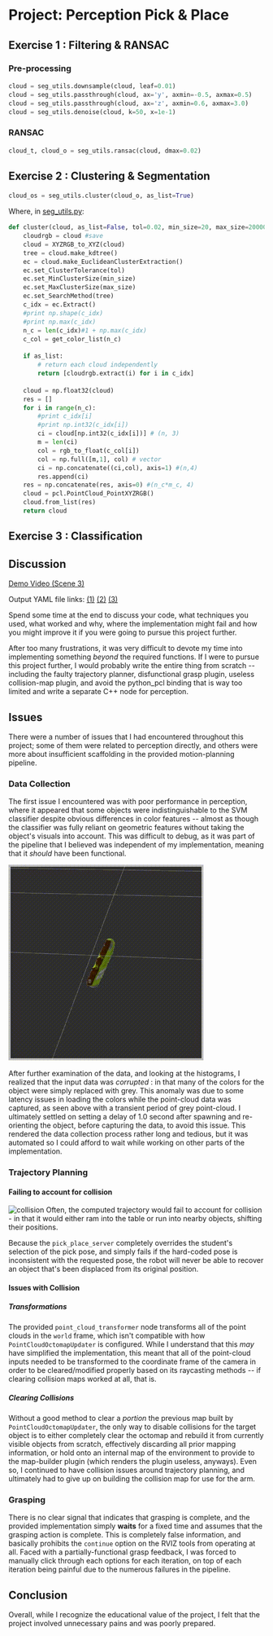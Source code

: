 # Project: Perception Pick & Place
    
## Exercise 1 : Filtering & RANSAC

### Pre-processing

```python
cloud = seg_utils.downsample(cloud, leaf=0.01)
cloud = seg_utils.passthrough(cloud, ax='y', axmin=-0.5, axmax=0.5)
cloud = seg_utils.passthrough(cloud, ax='z', axmin=0.6, axmax=3.0)
cloud = seg_utils.denoise(cloud, k=50, x=1e-1)
```

### RANSAC

```python
cloud_t, cloud_o = seg_utils.ransac(cloud, dmax=0.02)
```

## Exercise 2 : Clustering & Segmentation

```python
cloud_os = seg_utils.cluster(cloud_o, as_list=True)
```

Where, in [seg\_utils.py](pr2_robot/src/pr2_robot/seg_utils.py):

```python
def cluster(cloud, as_list=False, tol=0.02, min_size=20, max_size=200000):
    cloudrgb = cloud #save
    cloud = XYZRGB_to_XYZ(cloud)
    tree = cloud.make_kdtree()
    ec = cloud.make_EuclideanClusterExtraction()
    ec.set_ClusterTolerance(tol)
    ec.set_MinClusterSize(min_size)
    ec.set_MaxClusterSize(max_size)
    ec.set_SearchMethod(tree)
    c_idx = ec.Extract()
    #print np.shape(c_idx)
    #print np.max(c_idx)
    n_c = len(c_idx)#1 + np.max(c_idx)
    c_col = get_color_list(n_c)

    if as_list:
        # return each cloud independently
        return [cloudrgb.extract(i) for i in c_idx]

    cloud = np.float32(cloud)
    res = []
    for i in range(n_c):
        #print c_idx[i]
        #print np.int32(c_idx[i])
        ci = cloud[np.int32(c_idx[i])] # (n, 3)
        m = len(ci)
        col = rgb_to_float(c_col[i])
        col = np.full([m,1], col) # vector
        ci = np.concatenate((ci,col), axis=1) #(n,4)
        res.append(ci)
    res = np.concatenate(res, axis=0) #(n_c*m_c, 4)
    cloud = pcl.PointCloud_PointXYZRGB()
    cloud.from_list(res)
    return cloud
```


## Exercise 3 : Classification

## Discussion

[Demo Video (Scene 3)]()

Output YAML file links: [(1)](pr2_robot/config/output_1.yaml) [(2)](pr2_robot/config/output_2.yaml) [(3)](pr2_robot/config/output_3.yaml)


Spend some time at the end to discuss your code, what techniques you used, what worked and why, where the implementation might fail and how you might improve it if you were going to pursue this project further.

After too many frustrations, it was very difficult to devote my time into implementing something *beyond* the required functions. If I were to pursue this project further, I would probably write the entire thing from scratch -- including the faulty trajectory planner, disfunctional grasp plugin, useless collision-map plugin, and avoid the python\_pcl binding that is way too limited and write a separate C++ node for perception.

## Issues

There were a number of issues that I had encountered throughout this project; some of them were related to perception directly, and others were more about insufficient scaffolding in the provided motion-planning pipeline.

### Data Collection

The first issue I encountered was with poor performance in perception, where it appeared that some objects were indistinguishable to the SVM classifier despite obvious differences in color features -- almost as though the classifier was fully reliant on geometric features without taking the object's visuals into account. This was difficult to debug, as it was part of the pipeline that I believed was independent of my implementation, meaning that it *should* have been functional.

![capture\_sample\_issue](figures/capture_sample_issue.gif)

After further examination of the data, and looking at the histograms, I realized that the input data was *corrupted* : in that many of the colors for the object were simply replaced with grey. This anomaly was due to some latency issues in loading the colors while the point-cloud data was captured, as seen above with a transient period of grey point-cloud. I ultimately settled on setting a delay of 1.0 second after spawning and re-orienting the object, before capturing the data, to avoid this issue. This rendered the data collection process rather long and tedious, but it was automated so I could afford to wait while working on other parts of the implementation.

### Trajectory Planning

#### Failing to account for collision

![collision](figures/collision.gif)
Often, the computed trajectory would fail to account for collision - in that it would either ram into the table or run into nearby objects, shifting their positions.

Because the `pick_place_server` completely overrides the student's selection of the pick pose, and simply fails if the hard-coded pose is inconsistent with the requested pose, the robot will never be able to recover an object that's been displaced from its original position.

#### Issues with Collision

##### Transformations

The provided `point_cloud_transformer` node transforms all of the point clouds in the `world` frame, which isn't compatible with how `PointCloudOctomapUpdater` is configured. While I understand that this *may* have simplified the implementation, this meant that all of the point-cloud inputs needed to be transformed to the coordinate frame of the camera in order to be cleared/modified properly based on its raycasting methods -- if clearing collision maps worked at all, that is.

##### Clearing Collisions

Without a good method to clear a *portion* the previous map built by `PointCloudOctomapUpdater`, the only way to disable collisions for the target object is to either completely clear the octomap and rebuild it from currently visible objects from scratch, effectively discarding all prior mapping information, or hold onto an internal map of the environment to provide to the map-builder plugin (which renders the plugin useless, anyways). Even so, I continued to have collision issues around trajectory planning, and ultimately had to give up on building the collision map for use for the arm.

### Grasping

There is no clear signal that indicates that grasping is complete, and the provided implementation simply **waits** for a fixed time and assumes that the grasping action is complete. This is completely false information, and basically prohibits the `continue` option on the RVIZ tools from operating at all. Faced with a partially-functional grasp feedback, I was forced to manually click through each options for each iteration, on top of each iteration being painful due to the numerous failures in the pipeline.

## Conclusion

Overall, while I recognize the educational value of the project, I felt that the project involved unnecessary pains and was poorly prepared.